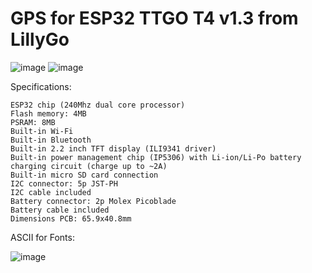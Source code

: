 # GPS for ESP32 TTGO T4 v1.3 from LillyGo 

![image](https://user-images.githubusercontent.com/31878095/111103954-c35b2700-8579-11eb-8a67-e59c4c10139d.png)
![image](https://user-images.githubusercontent.com/31878095/116801395-6b797f00-ab2b-11eb-824c-a04a0c49f790.png)

Specifications:

    ESP32 chip (240Mhz dual core processor)
    Flash memory: 4MB
    PSRAM: 8MB
    Built-in Wi-Fi
    Built-in Bluetooth
    Built-in 2.2 inch TFT display (ILI9341 driver)
    Built-in power management chip (IP5306) with Li-ion/Li-Po battery charging circuit (charge up to ~2A)
    Built-in micro SD card connection
    I2C connector: 5p JST-PH
    I2C cable included
    Battery connector: 2p Molex Picoblade
    Battery cable included
    Dimensions PCB: 65.9x40.8mm

ASCII for Fonts:

![image](https://user-images.githubusercontent.com/31878095/113403478-8b047700-93c8-11eb-945d-d2453c8c6a79.png)


